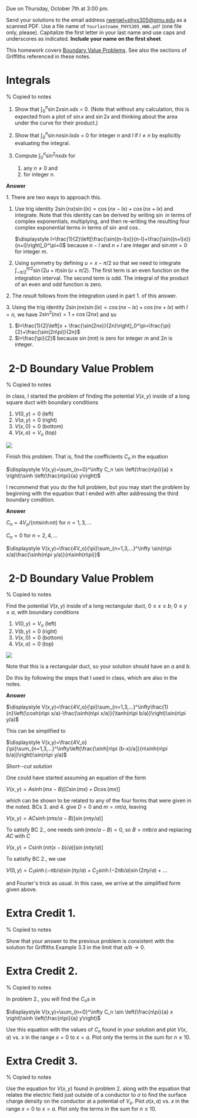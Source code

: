 Due on Thursday, October 7th at 3:00 pm.

Send your solutions to the email address rweigel+phys305@gmu.edu as a scanned PDF. Use a file name of `Yourlastname_PHYS305_HW6.pdf` (one file only, please). Capitalize the first letter in your last name and use caps and underscores as indicated. **Include your name on the first sheet**.

This homework covers [Boundary Value Problems](boundary_value_problems.html). See also the sections of Griffiths referenced in these notes.

# Integrals

% Copied to notes

1. Show that $\displaystyle\int_0^\pi \sin 2x \sin x dx$ = 0. (Note that without any calculation, this is expected from a plot of $\sin x$ and $\sin 2x$ and thinking about the area under the curve for their product.)

2. Show that $\displaystyle \int_0^\pi \sin nx \sin lx dx$ = 0 for integer $n$ and $l$ if $l\ne n$ by explicitly evaluating the integral.

3. Compute $\displaystyle\int_0^\pi \sin^2 nx dx$ for
   1. any $n\ne 0$ and
   2. for integer $n$.

**Answer**

1\. There are two ways to approach this.
1. Use trig identity $2\sin(nx)\sin(lx)=\cos(nx-lx)+\cos(nx+lx)$ and integrate. Note that this identity can be derived by writing $\sin$ in terms of complex exponentials, multiplying, and then re-writing the resulting four complex exponential terms in terms of $\sin$ and $\cos$.

   $\displaystyle I=\frac{1}{2}\left[\frac{\sin((n-l)x)}{n-l}+\frac{\sin((n+l)x)}{n+l}\right]_0^\pi=0$ because $n-l$ and $n+l$ are integer and $\sin m\pi=0$ for integer $m$. 

2. Using symmetry by defining $u=x-\pi/2$ so that we need to integrate $\int_{-\pi/2}^{\pi/2} \sin(2u+\pi)\sin(u+\pi/2)$. The first term is an even function on the integration interval. The second term is odd. The integral of the product of an even and odd function is zero.

2\. The result follows from the integration used in part 1. of this answer.

3\. Using the trig identity $2\sin(nx)\sin(lx)=\cos(nx-lx)+\cos(nx+lx)$ with $l=n$, we have $2\sin^2(nx)=1+\cos(2nx)$ and so
1. $I=\frac{1}{2}\left[x + \frac{\sin(2nx)}{2n}\right]_0^\pi=\frac{\pi}{2}+\frac{\sin(2n\pi)}{2n}$
2. $I=\frac{\pi}{2}$ because $\sin(m\pi)$ is zero for integer $m$ and $2n$ is integer.

# &nbsp;2-D Boundary Value Problem

% Copied to notes

In class, I started the problem of finding the potential $V(x,y)$ inside of a long square duct with boundary conditions

1. $V(0,y) = 0$ (left)
1. $V(a,y) = 0$ (right)
1. $V(x,0) = 0$ (bottom)
1. $V(x,a) = V_o$ (top)

<img src="figures/Boundary_Value_Problems_2D_Square_Top.svg"/>

Finish this problem. That is, find the coefficients $C_n$ in the equation

$\displaystyle V(x,y)=\sum_{n=0}^\infty C_n \sin \left(\frac{n\pi}{a} x \right)\sinh \left(\frac{n\pi}{a} y\right)$

I recommend that you do the full problem, but you may start the problem by beginning with the equation that I ended with after addressing the third boundary condition.

**Answer**

$C_n=4V_o/(n\pi\sinh n\pi)$ for $n=1,3,...$

$C_n=0$ for $n=2,4,...$

$\displaystyle V(x,y)=\frac{4V_o}{\pi}\sum_{n=1,3,...}^\infty \sin(n\pi x/a)\frac{\sinh(n\pi y/a)}{n\sinh(n\pi)}$

# &nbsp;2-D Boundary Value Problem

% Copied to notes

Find the potential $V(x,y)$ inside of a long rectangular duct, $0 \le x\le b$; $0 \le y\le a$, with boundary conditions

1. $V(0,y) = V_o$ (left)
1. $V(b,y) = 0$ (right)
1. $V(x,0) = 0$ (bottom)
1. $V(x,a) = 0$ (top)

<img src="figures/Boundary_Value_Problems_2D_Left.svg"/>

Note that this is a rectangular duct, so your solution should have an $a$ and $b$.

Do this by following the steps that I used in class, which are also in the notes.

**Answer**

$\displaystyle V(x,y)=\frac{4V_o}{\pi}\sum_{n=1,3,...}^\infty\frac{1}{n}\left(\cosh(n\pi x/a)-\frac{\sinh(n\pi x/a)}{\tanh(n\pi b/a)}\right)\sin(n\pi y/a)$

This can be simplified to

$\displaystyle V(x,y)=\frac{4V_o}{\pi}\sum_{n=1,3,...}^\infty\left(\frac{\sinh[n\pi (b-x)/a]}{n\sinh(n\pi b/a)}\right)\sin(n\pi y/a)$

_Short--cut solution_

One could have started assuming an equation of the form

$V(x,y) = A\sinh(mx-B)[C\sin(mx)+D\cos(mx)]$

which can be shown to be related to any of the four forms that were given in the noted. BCs 3. and 4. give $D=0$ and $m=n\pi/a$, leaving

$V(x,y) = AC\sinh(n\pi x/a-B)[\sin(n\pi y/a)]$

To satisfy BC 2., one needs $\sinh(n\pi x/a-B)=0$, so $B=n\pi b/a$ and replacing $AC$ with $C$

$V(x,y) = C\sinh(n\pi(x-b)/a)[\sin(n\pi y/a)]$

To satisfiy BC 2., we use

$V(0,y) = C_1\sinh(-\pi b/a)\sin(\pi y/a)+C_2\sinh(-2\pi b/a)\sin(2\pi y/a)+...$

and Fourier's trick as usual. In this case, we arrive at the simplified form given above.

# Extra Credit 1.

% Copied to notes

Show that your answer to the previous problem is consistent with the solution for Griffiths Example 3.3 in the limit that $a/b\rightarrow 0$.

# Extra Credit 2.

% Copied to notes

In problem 2., you will find the $C_n$s in

$\displaystyle V(x,y)=\sum_{n=0}^\infty C_n \sin \left(\frac{n\pi}{a} x \right)\sinh \left(\frac{n\pi}{a} y\right)$

Use this equation with the values of $C_n$ found in your solution and plot $V(x,a)$ vs. $x$ in the range $x=0$ to $x=a$. Plot only the terms in the sum for $n\le 10$.

# Extra Credit 3.

% Copied to notes

Use the equation for $V(x,y)$ found in problem 2. along with the equation that relates the electric field just outside of a conductor to $\sigma$ to find the surface charge density on the conductor at a potential of $V_o$. Plot $\sigma(x,a)$ vs. $x$ in the range $x=0$ to $x=a$. Plot only the terms in the sum for $n\le 10$.
